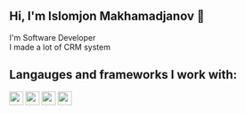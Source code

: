 ## Hi, I'm Islomjon Makhamadjanov 👋
I'm Software Developer <br/>
I made a lot of CRM system

## Langauges and frameworks I work with:

 <span> <img src="https://w7.pngwing.com/pngs/792/780/png-transparent-python-computer-icons-tutorial-computer-programming-social-icons-miscellaneous-angle-text-thumbnail.png" width="25"/>
  <img src="https://w7.pngwing.com/pngs/159/366/png-transparent-django-python-computer-icons-logo-python-text-label-rectangle-thumbnail.png" width="25"/>
  <img src="https://w7.pngwing.com/pngs/640/199/png-transparent-javascript-logo-html-javascript-logo-angle-text-rectangle-thumbnail.png" width="25"/>
  <img src="https://w7.pngwing.com/pngs/751/3/png-transparent-logo-php-html-others-text-trademark-logo-thumbnail.png" width="25"/> </span>
